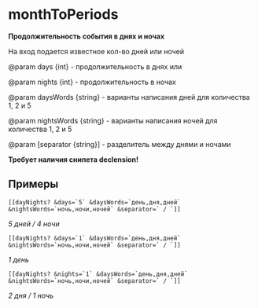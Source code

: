 # monthToPeriods

**Продолжительность события в днях и ночах**

На вход подается известное кол-во дней или ночей

@param days {int} - продолжительность в днях или

@param nights {int} - продолжительность в ночах

@param daysWords {string} - варианты написания дней для количества 1, 2 и 5

@param nightsWords {string} - варианты написания ночей для количества 1, 2 и 5

@param [separator {string}] - разделитель между днями и ночами

**Требует наличия снипета declension!**


## Примеры

	[[dayNights? &days=`5` &daysWords=`день,дня,дней` &nightsWords=`ночь,ночи,ночей` &separator=` / `]]
*5 дней / 4 ночи*

	[[dayNights? &days=`1` &daysWords=`день,дня,дней` &nightsWords=`ночь,ночи,ночей` &separator=` / `]]
*1 день*

	[[dayNights? &nights=`1` &daysWords=`день,дня,дней` &nightsWords=`ночь,ночи,ночей` &separator=` / `]]
*2 дня / 1 ночь*


